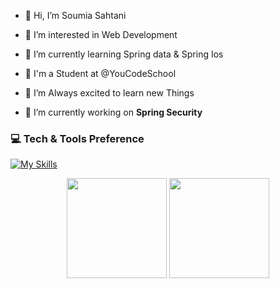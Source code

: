 - 👋 Hi, I’m Soumia Sahtani
- 👀 I’m interested in Web Development
- 🌱 I’m currently learning Spring data & Spring Ios 
- 🏫 I'm a Student at @YouCodeSchool
- 💞️ I’m Always excited to learn new Things

- :telescope: I’m currently working on <strong>Spring Security</strong>
### 💻 Tech & Tools Preference

[![My Skills](https://skillicons.dev/icons?i=java,spring,html,css,sass,js,typescript,php,laravel,react,nodejs,postgresql,mongodb,bootstrap,mysql,tailwind,postman,vscode,git,github,figma&theme=light)](https://skillicons.dev)

<p align="center">
<img src="https://github-readme-stats.vercel.app/api/top-langs/?username=Sahtani&layout=compact&title_color=fff&text_color=fff&bg_color=0D1117" height="160px" />
<img src="https://github-readme-stats.vercel.app/api?username=Sahtani&title_color=fff&text_color=fff&icon_color=F7DF1E&bg_color=0D1117&show_icons=true" height="160px"/>
</p>
